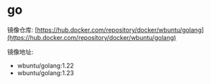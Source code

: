 # go

镜像仓库: [https://hub.docker.com/repository/docker/wbuntu/golang](https://hub.docker.com/repository/docker/wbuntu/golang)

镜像地址: 

- wbuntu/golang:1.22
- wbuntu/golang:1.23
